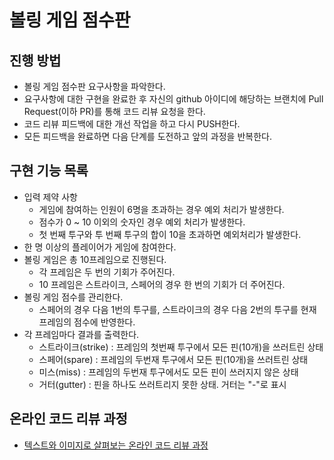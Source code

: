 # 볼링 게임 점수판
## 진행 방법
* 볼링 게임 점수판 요구사항을 파악한다.
* 요구사항에 대한 구현을 완료한 후 자신의 github 아이디에 해당하는 브랜치에 Pull Request(이하 PR)를 통해 코드 리뷰 요청을 한다.
* 코드 리뷰 피드백에 대한 개선 작업을 하고 다시 PUSH한다.
* 모든 피드백을 완료하면 다음 단계를 도전하고 앞의 과정을 반복한다.

## 구현 기능 목록
* 입력 제약 사항
    * 게임에 참여하는 인원이 6명을 초과하는 경우 예외 처리가 발생한다.
    * 점수가 0 ~ 10 이외의 숫자인 경우 예외 처리가 발생한다.  
    * 첫 번째 투구와 투 번째 투구의 합이 10을 초과하면 예외처리가 발생한다.
* 한 명 이상의 플레이어가 게임에 참여한다.  
* 볼링 게임은 총 10프레임으로 진행된다.
    * 각 프레임은 두 번의 기회가 주어진다.
    * 10 프레임은 스트라이크, 스페어의 경우 한 번의 기회가 더 주어진다.
* 볼링 게임 점수를 관리한다.
    * 스페어의 경우 다음 1번의 투구를, 스트라이크의 경우 다음 2번의 투구를 현재 프레임의 점수에 반영한다.
* 각 프레임마다 결과를 출력한다.
    * 스트라이크(strike) : 프레임의 첫번째 투구에서 모든 핀(10개)을 쓰러트린 상태 
    * 스페어(spare) : 프레임의 두번재 투구에서 모든 핀(10개)을 쓰러트린 상태
    * 미스(miss) : 프레임의 두번재 투구에서도 모든 핀이 쓰러지지 않은 상태
    * 거터(gutter) : 핀을 하나도 쓰러트리지 못한 상태. 거터는 "-"로 표시
    

## 온라인 코드 리뷰 과정
* [텍스트와 이미지로 살펴보는 온라인 코드 리뷰 과정](https://github.com/next-step/nextstep-docs/tree/master/codereview)